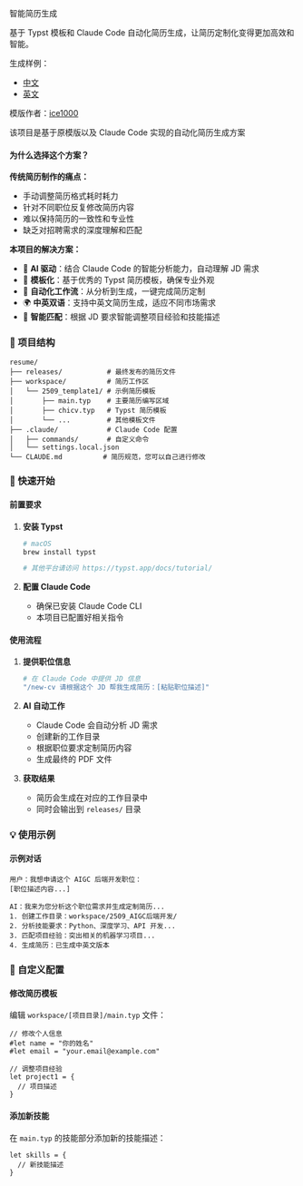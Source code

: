 智能简历生成

基于 Typst 模板和 Claude Code 自动化简历生成，让简历定制化变得更加高效和智能。

生成样例：
- [中文](https://github.com/varz1/resume/blob/master/workspace/2509_template1/resume-cn.pdf)
- [英文](https://github.com/varz1/resume/blob/master/workspace/2509_template1/resume.pdf)


模版作者：[ice1000](https://github.com/ice1000)

该项目是基于原模版以及 Claude Code 实现的自动化简历生成方案

#### 为什么选择这个方案？

**传统简历制作的痛点：**
- 手动调整简历格式耗时耗力
- 针对不同职位反复修改简历内容
- 难以保持简历的一致性和专业性
- 缺乏对招聘需求的深度理解和匹配

**本项目的解决方案：**
- 🤖 **AI 驱动**：结合 Claude Code 的智能分析能力，自动理解 JD 需求
- 📝 **模板化**：基于优秀的 Typst 简历模板，确保专业外观
- 🔄 **自动化工作流**：从分析到生成，一键完成简历定制
- 🌍 **中英双语**：支持中英文简历生成，适应不同市场需求
- 🎯 **智能匹配**：根据 JD 要求智能调整项目经验和技能描述

### 📁 项目结构

```
resume/
├── releases/           # 最终发布的简历文件
├── workspace/          # 简历工作区
│   └── 2509_template1/ # 示例简历模板
│       ├── main.typ    # 主要简历编写区域
│       ├── chicv.typ   # Typst 简历模板
│       └── ...         # 其他模板文件
├── .claude/            # Claude Code 配置
│   ├── commands/       # 自定义命令
│   └── settings.local.json
└── CLAUDE.md          # 简历规范，您可以自己进行修改
```

### 🚀 快速开始

#### 前置要求

1. **安装 Typst**
   ```bash
   # macOS
   brew install typst

   # 其他平台请访问 https://typst.app/docs/tutorial/
   ```

2. **配置 Claude Code**
   - 确保已安装 Claude Code CLI
   - 本项目已配置好相关指令

#### 使用流程

1. **提供职位信息**
   ```bash
   # 在 Claude Code 中提供 JD 信息
   "/new-cv 请根据这个 JD 帮我生成简历：[粘贴职位描述]"
   ```

2. **AI 自动工作**
   - Claude Code 会自动分析 JD 需求
   - 创建新的工作目录
   - 根据职位要求定制简历内容
   - 生成最终的 PDF 文件

3. **获取结果**
   - 简历会生成在对应的工作目录中
   - 同时会输出到 `releases/` 目录

### 💡 使用示例

#### 示例对话

```
用户：我想申请这个 AIGC 后端开发职位：
[职位描述内容...]

AI：我来为您分析这个职位需求并生成定制简历...
1. 创建工作目录：workspace/2509_AIGC后端开发/
2. 分析技能要求：Python、深度学习、API 开发...
3. 匹配项目经验：突出相关的机器学习项目...
4. 生成简历：已生成中英文版本
```

### 🔧 自定义配置

#### 修改简历模板

编辑 `workspace/[项目目录]/main.typ` 文件：

```typst
// 修改个人信息
#let name = "你的姓名"
#let email = "your.email@example.com"

// 调整项目经验
let project1 = {
  // 项目描述
}
```

#### 添加新技能

在 `main.typ` 的技能部分添加新的技能描述：

```typst
let skills = {
  // 新技能描述
}
```


